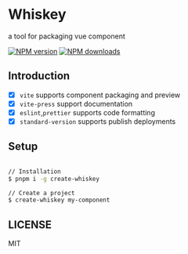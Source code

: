 # Whiskey

a tool for packaging vue component

[![NPM version](https://img.shields.io/npm/v/create-whiskey.svg?style=flat)](https://npmjs.org/package/create-whiskey) [![NPM downloads](http://img.shields.io/npm/dm/create-whiskey.svg?style=flat)](https://npmjs.org/package/create-whiskey)

## Introduction

- [x] `vite` supports component packaging and preview
- [x] `vite-press` support documentation
- [x] `eslint`,`prettier` supports code formatting
- [x] `standard-version` supports publish deployments

## Setup

```sh

// Installation
$ pnpm i -g create-whiskey

// Create a project
$ create-whiskey my-component

```

## LICENSE

MIT
